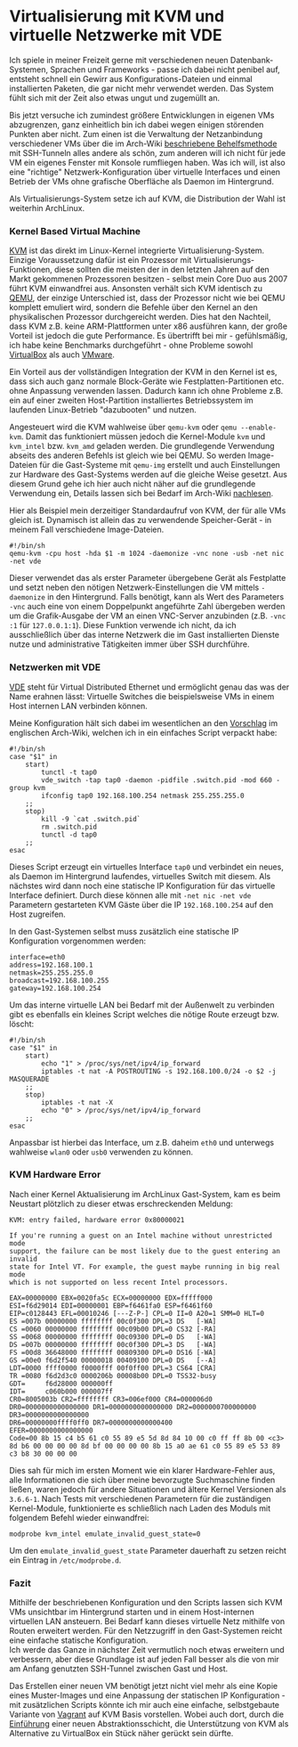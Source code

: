 # Virtualisierung mit KVM und virtuelle Netzwerke mit VDE

Ich spiele in meiner Freizeit gerne mit verschiedenen neuen Datenbank-Systemen, Sprachen und Frameworks - passe ich dabei nicht penibel auf, entsteht schnell ein Gewirr aus Konfigurations-Dateien und einmal installierten Paketen, die gar nicht mehr verwendet werden. Das System fühlt sich mit der Zeit also etwas ungut und zugemüllt an.

Bis jetzt versuche ich zumindest größere Entwicklungen in eigenen VMs abzugrenzen, ganz einheitlich bin ich dabei wegen einigen störenden Punkten aber nicht. Zum einen ist die Verwaltung der
Netzanbindung verschiedener VMs über die im Arch-Wiki [beschriebene Behelfsmethode](https://wiki.archlinux.org/index.php/KVM#Poor_Man.27s_Networking) mit SSH-Tunneln alles andere als schön, zum anderen will ich nicht für jede VM ein eigenes Fenster mit Konsole
rumfliegen haben. Was ich will, ist also eine "richtige" Netzwerk-Konfiguration über virtuelle Interfaces und einen Betrieb der VMs ohne grafische Oberfläche als Daemon im Hintergrund.

Als Virtualisierungs-System setze ich auf KVM, die Distribution der Wahl ist weiterhin ArchLinux.

### Kernel Based Virtual Machine

[KVM](http://www.linux-kvm.org/page/Main_Page) ist das direkt im Linux-Kernel integrierte Virtualisierung-System. Einzige Voraussetzung dafür ist ein Prozessor mit Virtualisierungs-Funktionen, diese sollten die meisten der in den
letzten Jahren auf den Markt gekommenen Prozessoren besitzen - selbst mein Core Duo aus 2007 führt KVM einwandfrei aus. Ansonsten verhält sich KVM identisch zu [QEMU](http://wiki.qemu.org/Main_Page), der einzige Unterschied ist,
dass der Prozessor nicht wie bei QEMU komplett emuliert wird, sondern die Befehle über den Kernel an den physikalischen Prozessor durchgereicht werden. Dies hat den Nachteil, dass KVM z.B.
keine ARM-Plattformen unter x86 ausführen kann, der große Vorteil ist jedoch die gute Performance. Es übertrifft bei mir - gefühlsmäßig, ich habe keine Benchmarks durchgeführt - ohne Probleme
sowohl [VirtualBox](https://wiki.archlinux.org/index.php/VirtualBox) als auch [VMware](https://wiki.archlinux.org/index.php/VMware).

Ein Vorteil aus der vollständigen Integration der KVM in den Kernel ist es, dass sich auch ganz normale Block-Geräte wie Festplatten-Partitionen etc. ohne Anpassung verwenden lassen.
Dadurch kann ich ohne Probleme z.B. ein auf einer zweiten Host-Partition installiertes Betriebssystem im laufenden Linux-Betrieb "dazubooten" und nutzen.

Angesteuert wird die KVM wahlweise über `qemu-kvm` oder `qemu --enable-kvm`. Damit das funktioniert müssen jedoch die Kernel-Module `kvm` und `kvm_intel` bzw. `kvm_amd` geladen werden.
Die grundlegende Verwendung abseits des anderen Befehls ist gleich wie bei QEMU. So werden Image-Dateien für die Gast-Systeme mit `qemu-img` erstellt und auch Einstellungen zur Hardware
des Gast-Systems werden auf die gleiche Weise gesetzt. Aus diesem Grund gehe ich hier auch nicht näher auf die grundlegende Verwendung ein, Details lassen sich bei Bedarf im Arch-Wiki [nachlesen](https://wiki.archlinux.org/index.php/QEMU).

Hier als Beispiel mein derzeitiger Standardaufruf von KVM, der für alle VMs gleich ist. Dynamisch ist allein das zu verwendende Speicher-Gerät - in meinem Fall verschiedene Image-Dateien.

	#!/bin/sh
	qemu-kvm -cpu host -hda $1 -m 1024 -daemonize -vnc none -usb -net nic -net vde

Dieser verwendet das als erster Parameter übergebene Gerät als Festplatte und setzt neben den nötigen Netzwerk-Einstellungen die VM mittels `-daemonize` in den Hintergrund. Falls benötigt, kann
als Wert des Parameters `-vnc` auch eine von einem Doppelpunkt angeführte Zahl übergeben werden um die Grafik-Ausgabe der VM an einen VNC-Server anzubinden (z.B. `-vnc :1` für `127.0.0.1:1`). Diese
Funktion verwende ich nicht, da ich ausschließlich über das interne Netzwerk die im Gast installierten Dienste nutze und administrative Tätigkeiten immer über SSH durchführe.

### Netzwerken mit VDE

[VDE](http://wiki.virtualsquare.org/wiki/index.php/VDE_Basic_Networking) steht für Virtual Distributed Ethernet und ermöglicht genau das was der Name erahnen lässt: Virtuelle Switches die beispielsweise VMs in einem Host internen LAN verbinden können.

Meine Konfiguration hält sich dabei im wesentlichen an den [Vorschlag](https://wiki.archlinux.org/index.php/QEMU#Networking_with_VDE2) im englischen Arch-Wiki, welchen ich in ein einfaches Script verpackt habe:

	#!/bin/sh
	case "$1" in
		start)
			tunctl -t tap0
			vde_switch -tap tap0 -daemon -pidfile .switch.pid -mod 660 -group kvm
			ifconfig tap0 192.168.100.254 netmask 255.255.255.0
		;;
		stop)
			kill -9 `cat .switch.pid`
			rm .switch.pid
			tunctl -d tap0
		;;
	esac

Dieses Script erzeugt ein virtuelles Interface `tap0` und verbindet ein neues, als Daemon im Hintergrund laufendes, virtuelles Switch mit diesem. Als nächstes wird dann noch eine statische IP
Konfiguration für das virtuelle Interface definiert. Durch diese können alle mit `-net nic -net vde` Parametern gestarteten KVM Gäste über die IP `192.168.100.254` auf den Host zugreifen.

In den Gast-Systemen selbst muss zusätzlich eine statische IP Konfiguration vorgenommen werden:

	interface=eth0
	address=192.168.100.1
	netmask=255.255.255.0
	broadcast=192.168.100.255
	gateway=192.168.100.254

Um das interne virtuelle LAN bei Bedarf mit der Außenwelt zu verbinden gibt es ebenfalls ein kleines Script welches die nötige Route erzeugt bzw. löscht:

	#!/bin/sh
	case "$1" in
		start)
			echo "1" > /proc/sys/net/ipv4/ip_forward
			iptables -t nat -A POSTROUTING -s 192.168.100.0/24 -o $2 -j MASQUERADE
		;;
		stop)
			iptables -t nat -X
			echo "0" > /proc/sys/net/ipv4/ip_forward
		;;
	esac

Anpassbar ist hierbei das Interface, um z.B. daheim `eth0` und unterwegs wahlweise `wlan0` oder `usb0` verwenden zu können.

### KVM Hardware Error

Nach einer Kernel Aktualisierung im ArchLinux Gast-System, kam es beim Neustart plötzlich zu dieser etwas erschreckenden Meldung:

	KVM: entry failed, hardware error 0x80000021

	If you're running a guest on an Intel machine without unrestricted mode
	support, the failure can be most likely due to the guest entering an invalid
	state for Intel VT. For example, the guest maybe running in big real mode
	which is not supported on less recent Intel processors.

	EAX=00000000 EBX=0020fa5c ECX=00000000 EDX=fffff000
	ESI=f6d29014 EDI=00000001 EBP=f6461fa0 ESP=f6461f60
	EIP=c0128443 EFL=00010246 [---Z-P-] CPL=0 II=0 A20=1 SMM=0 HLT=0
	ES =007b 00000000 ffffffff 00c0f300 DPL=3 DS   [-WA]
	CS =0060 00000000 ffffffff 00c09b00 DPL=0 CS32 [-RA]
	SS =0068 00000000 ffffffff 00c09300 DPL=0 DS   [-WA]
	DS =007b 00000000 ffffffff 00c0f300 DPL=3 DS   [-WA]
	FS =00d8 36648000 ffffffff 00809300 DPL=0 DS16 [-WA]
	GS =00e0 f6d2f540 00000018 00409100 DPL=0 DS   [--A]
	LDT=0000 ffff0000 f0000fff 00f0ff00 DPL=3 CS64 [CRA]
	TR =0080 f6d2d3c0 0000206b 00008b00 DPL=0 TSS32-busy
	GDT=     f6d28000 000000ff
	IDT=     c060b000 000007ff
	CR0=8005003b CR2=ffffffff CR3=006ef000 CR4=000006d0
	DR0=0000000000000000 DR1=0000000000000000 DR2=0000000700000000 DR3=0000000000000000 
	DR6=00000000ffff0ff0 DR7=0000000000000400
	EFER=0000000000000000
	Code=00 8b 15 c4 b5 61 c0 55 89 e5 5d 8d 84 10 00 c0 ff ff 8b 00 <c3> 8d b6 00 00 00 00 8d bf 00 00 00 00 8b 15 a0 ae 61 c0 55 89 e5 53 89 c3 b8 30 00 00 00

Dies sah für mich im ersten Moment wie ein klarer Hardware-Fehler aus, alle Informationen die sich über meine bevorzugte Suchmaschine finden ließen, waren jedoch für andere Situationen und ältere Kernel Versionen als `3.6.6-1`. Nach Tests mit verschiedenen Parametern für die zuständigen Kernel-Module, funktionierte es schließlich nach Laden des Moduls mit folgendem Befehl wieder einwandfrei:

	modprobe kvm_intel emulate_invalid_guest_state=0

Um den `emulate_invalid_guest_state` Parameter dauerhaft zu setzen reicht ein Eintrag in `/etc/modprobe.d`.

### Fazit

Mithilfe der beschriebenen Konfiguration und den Scripts lassen sich KVM VMs unsichtbar im Hintergrund starten und in einem Host-internen virtuellen LAN ansteuern. Bei Bedarf kann dieses virtuelle Netz mithilfe von Routen erweitert werden. Für den Netzzugriff in den Gast-Systemen reicht eine einfache statische Konfiguration.  
Ich werde das Ganze in nächster Zeit vermutlich noch etwas  erweitern und verbessern, aber diese Grundlage ist auf jeden Fall besser als die von mir am Anfang genutzten SSH-Tunnel zwischen Gast und Host. 

Das Erstellen einer neuen VM benötigt jetzt nicht viel mehr als eine Kopie eines Muster-Images und eine Anpassung der statischen IP Konfiguration - mit zusätzlichen Scripts könnte ich mir auch eine einfache, selbstgebaute Variante von [Vagrant](http://vagrantup.com/) auf KVM Basis vorstellen. Wobei auch dort, durch die [Einführung](https://github.com/mitchellh/vagrant/commit/391dc392675c73518ebf04252d824fe916e8860b) einer neuen Abstraktionsschicht, die Unterstützung von KVM als Alternative zu VirtualBox ein Stück näher gerückt sein dürfte.
